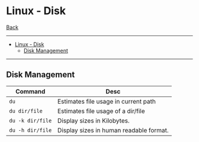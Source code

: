 # Linux - Disk

[Back](../index.md)

---

- [Linux - Disk](#linux---disk)
  - [Disk Management](#disk-management)

---

## Disk Management

| Command          | Desc                                    |
| ---------------- | --------------------------------------- |
| `du`             | Estimates file usage in current path    |
| `du dir/file`    | Estimates file usage of a dir/file      |
| `du -k dir/file` | Display sizes in Kilobytes.             |
| `du -h dir/file` | Display sizes in human readable format. |
